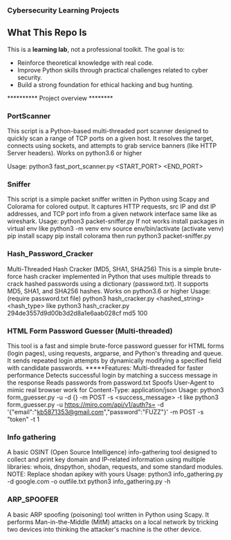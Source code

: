 ### Cybersecurity Learning Projects ##

## What This Repo Is
This is a **learning lab**, not a professional toolkit. The goal is to:
- Reinforce theoretical knowledge with real code.
- Improve Python skills through practical challenges related to cyber security.
- Build a strong foundation for ethical hacking and bug hunting.

********** Project overview ********

### PortScanner
This script is a Python-based multi-threaded port scanner designed to quickly scan a range of TCP ports on a given host. It resolves the target, connects using sockets, and attempts to grab service banners (like HTTP Server headers). Works on python3.6 or higher

Usage:
python3 fast_port_scanner.py <HOST> <START_PORT> <END_PORT> <THREADS>

### Sniffer
 This script is a simple packet sniffer written in Python using Scapy and Colorama for colored output. It captures HTTP requests, src IP and dst IP addresses,
 and TCP port info from a given network interface same like as wireshark.
Usage:
python3 packet-sniffer.py <Network-interface like eth0>
If not works install packages in virtual env like
python3 -m venv env
source env/bin/activate (activate venv)
pip install scapy
pip install colorama          then run
python3 packet-sniffer.py <Network-interface like eth0>

### Hash_Password_Cracker
Multi-Threaded Hash Cracker (MD5, SHA1, SHA256)
This is a simple brute-force hash cracker implemented in Python that uses multiple threads to crack hashed passwords using a dictionary (password.txt).
It supports MD5, SHA1, and SHA256 hashes.
Works on python3.6 or higher
Usage:(require password.txt file)
python3 hash_cracker.py <hashed_string> <hash_type> <threads>
like python3 hash_cracker.py  294de3557d9d00b3d2d8a1e6aab028cf md5 100

### HTML Form Password Guesser (Multi-threaded)
This tool is a fast and simple brute-force password guesser for HTML forms (login pages), using requests, argparse, and Python's threading and queue.
It sends repeated login attempts by dynamically modifying a specified field with candidate passwords.
*****Features:
Multi-threaded for faster performance
Detects successful login by matching a success message in the response
Reads passwords from password.txt
Spoofs User-Agent to mimic real browser
work for Content-Type: application/json
Usage:
python3 form_guesser.py -u <url> -d {} -m POST -s <success_message> -t <threads>      like
python3 form_guesser.py -u https://miro.com/api/v1/auth?s= -d '{"email":"kb5871353@gmail.com","password":"FUZZ"}' -m POST -s "token" -t 1

### Info gathering
A basic OSINT (Open Source Intelligence) info-gathering tool designed to collect and print key domain and IP-related information using multiple libraries:
whois, dnspython, shodan, requests, and some standard modules.
NOTE: Replace shodan apikey with yours
Usage:
python3 info_gathering.py -d google.com -o outfile.txt
python3 info_gathering.py -h

### ARP_SPOOFER
A basic ARP spoofing (poisoning) tool written in Python using Scapy. It performs Man-in-the-Middle (MitM) attacks on a local network by tricking two devices into thinking the attacker's machine is the other device.



